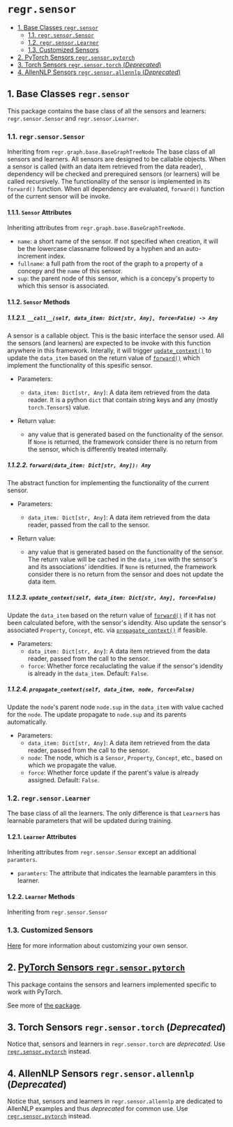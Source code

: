 # `regr.sensor`

<!-- TOC depthto:3 withlinks:true -->

- [1. Base Classes `regr.sensor`](#1-base-classes-regrsensor)
    - [1.1. `regr.sensor.Sensor`](#11-regrsensorsensor)
    - [1.2. `regr.sensor.Learner`](#12-regrsensorlearner)
    - [1.3. Customized Sensors](#13-customized-sensors)
- [2. PyTorch Sensors `regr.sensor.pytorch`](#2-pytorch-sensors-regrsensorpytorch)
- [3. Torch Sensors `regr.sensor.torch` (*Deprecated*)](#3-torch-sensors-regrsensortorch-deprecated)
- [4. AllenNLP Sensors `regr.sensor.allennlp` (*Deprecated*)](#4-allennlp-sensors-regrsensorallennlp-deprecated)

<!-- /TOC -->

## 1. Base Classes `regr.sensor`

This package contains the base class of all the sensors and learners: `regr.sensor.Sensor` and `regr.sensor.Learner`.

### 1.1. `regr.sensor.Sensor`

Inheriting from `regr.graph.base.BaseGraphTreeNode`
The base class of all sensors and learners. All sensors are designed to be callable objects.
When a sensor is called (with an data item retrieved from the data reader), dependency will be checked and prerequired sensors (or learners) will be called recursively.
The functionality of the sensor is implemented in its `forward()` function. When all dependency are evaluated, `forward()` function of the current sensor will be invoke.

#### 1.1.1. `Sensor` Attributes

Inheriting attributes from `regr.graph.base.BaseGraphTreeNode`.

- `name`: a short name of the sensor. If not specified when creation, it will be the lowercase classname followed by a hyphen and an auto-increment index.
- `fullname`: a full path from the root of the graph to a property of a concepy and the `name` of this sensor.
- `sup`: the parent node of this sensor, which is a concepy's property to which this sensor is associated.

#### 1.1.2. `Sensor` Methods

##### 1.1.2.1. `__call__(self, data_item: Dict[str, Any], force=False) -> Any`

A sensor is a callable object. This is the basic interface the sensor used. All the sensors (and learners) are expected to be invoke with this function anywhere in this framework. Interally, it will trigger [`update_context()`](#1123-updatecontextself-dataitem-dictstr-any-forcefalse---dictstr-any) to update the `data_item` based on the return value of [`forward()`](#1122-forwarddataitem-dictstr-any-any) which implement the functionality of this spesific sensor.

- Parameters:
  - `data_item: Dict[str, Any]`: A data item retrieved from the data reader. It is a python `dict` that contain string keys and any (mostly `torch.Tensor`s) value.

- Return value:
  - any value that is generated based on the functionality of the sensor. If `None` is returned, the framework consider there is no return from the sensor, which is differently treated internally.

##### 1.1.2.2. `forward(data_item: Dict[str, Any]): Any`

The abstract function for implementing the functionality of the current sensor.

- Parameters:
  - `data_item: Dict[str, Any]`: A data item retrieved from the data reader, passed from the call to the sensor.

- Return value:
  - any value that is generated based on the functionality of the sensor. The return value will be cached in the `data_item` with the sensor's and its associations' idendities. If `None` is returned, the framework consider there is no return from the sensor and does not update the data item.

##### 1.1.2.3. `update_context(self, data_item: Dict[str, Any], force=False)`

Update the `data_item` based on the return value of [`forward()`](#1122-forwarddataitem-dictstr-any-any) if it has not been calculated before, with the sensor's idendity. Also update the sensor's associated `Property`, `Concept`, etc. via [`propagate_context()`](#1124-propagatecontextself-dataitem-node-forcefalse) if feasible.

- Parameters:
  - `data_item: Dict[str, Any]`: A data item retrieved from the data reader, passed from the call to the sensor.
  - `force`: Whether force recaluclating the value if the sensor's idendity is already in the `data_item`. Default: `False`.

##### 1.1.2.4. `propagate_context(self, data_item, node, force=False)`

Update the `node`'s parent node `node.sup` in the `data_item` with value cached for the `node`. The update propagate to `node.sup` and its parents automatically.

- Parameters:
  - `data_item: Dict[str, Any]`: A data item retrieved from the data reader, passed from the call to the sensor.
  - `node`: The node, which is a `Sensor`, `Property`, `Concept`, etc., based on which we propagate the value.
  - `force`: Whether force update if the parent's value is already assigned. Default: `False`.

### 1.2. `regr.sensor.Learner`

The base class of all the learners.
The only difference is that `Learner`s has learnable parameters that will be updated during training.

#### 1.2.1. `Learner` Attributes

Inheriting attributes from `regr.sensor.Sensor` except an additional `paramters`.

- `paramters`: The attribute that indicates the learnable paramters in this learner.

#### 1.2.2. `Learner` Methods

Inheriting from `regr.sensor.Sensor`

### 1.3. Customized Sensors

[Here](../developer/MODEL.md#sensor) for more information about customizing your own sensor.

## 2. [PyTorch Sensors `regr.sensor.pytorch`](./pytorch)

This package contains the sensors and learners implemented specific to work with PyTorch.

See more of [the package](./pytorch).

## 3. Torch Sensors `regr.sensor.torch` (*Deprecated*)

Notice that, sensors and learners in `regr.sensor.torch` are *deprecated*.
Use [`regr.sensor.pytorch`](#2-pytorch-sensors-regrsensorpytorch) instead.

## 4. AllenNLP Sensors `regr.sensor.allennlp` (*Deprecated*)

Notice that, sensors and learners in `regr.sensor.allennlp` are dedicated to AllenNLP examples and thus *deprecated* for common use.
Use [`regr.sensor.pytorch`](#2-pytorch-sensors-regrsensorpytorch) instead.
